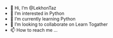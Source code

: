 - 👋 Hi, I’m @LekhonTaz
- 👀 I’m interested in Python
- 🌱 I’m currently learning Python
- 💞️ I’m looking to collaborate on Learn Togather
- 📫 How to reach me ...

<!---
LekhonTaz/LekhonTaz is a ✨ special ✨ repository because its `README.md` (this file) appears on your GitHub profile.
You can click the Preview link to take a look at your changes.
--->
